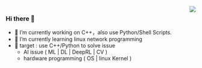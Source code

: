 <img align="right" src="https://github-readme-stats.vercel.app/api?username=SolerHo&show_icons=true&icon_color=CE1D2D&text_color=718096&bg_color=ffffff&hide_title=true" />

### Hi there 👋

- 🔭 I’m currently working on C++，also use Python/Shell Scripts.
- 🌱 I’m currently learning linux network programming
- 🎯 target : use C++/Python to solve issue
  - AI issue ( ML | DL | DeepRL | CV )
  - hardware programming ( OS | linux Kernel )

<!--
**SolerHo/SolerHo** is a ✨ _special_ ✨ repository because its `README.md` (this file) appears on your GitHub profile.

Here are some ideas to get you started:

- 🔭 I’m currently working on ...
- 🌱 I’m currently learning ...
- 👯 I’m looking to collaborate on ...
- 🤔 I’m looking for help with ...
- 💬 Ask me about ...
- 📫 How to reach me: ...
- 😄 Pronouns: ...
- ⚡ Fun fact: ...
-->
